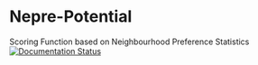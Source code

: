 # Nepre-Potential
Scoring Function based on Neighbourhood Preference Statistics
[![Documentation Status](https://readthedocs.org/projects/xgboost/badge/?version=latest)](https://xgboost.readthedocs.org)
